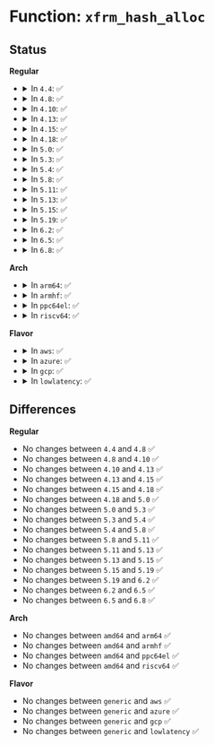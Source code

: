 # Function: <code>xfrm_hash_alloc</code>

## Status
<b>Regular</b>
<ul>
<li>
<details>
<summary>In <code>4.4</code>: ✅</summary>

```c
struct hlist_head *xfrm_hash_alloc(unsigned int sz);
```

**Collision:** Unique Global

**Inline:** No

**Transformation:** False

**Instances:**

```
In net/xfrm/xfrm_hash.c (ffffffff817bb540)
Location: net/xfrm/xfrm_hash.c:15
Inline: False
Direct callers:
  - net/xfrm/xfrm_policy.c:xfrm_hash_resize
  - net/xfrm/xfrm_policy.c:xfrm_hash_resize
  - net/xfrm/xfrm_state.c:xfrm_hash_resize
  - net/xfrm/xfrm_state.c:xfrm_hash_resize
  - net/xfrm/xfrm_state.c:xfrm_hash_resize
  - net/xfrm/xfrm_state.c:xfrm_state_init
  - net/xfrm/xfrm_state.c:xfrm_state_init
  - net/xfrm/xfrm_state.c:xfrm_state_init
```
**Symbols:**

```
ffffffff817bb540-ffffffff817bb590: xfrm_hash_alloc (STB_GLOBAL)
```
</details>
</li>
<li>
<details>
<summary>In <code>4.8</code>: ✅</summary>

```c
struct hlist_head *xfrm_hash_alloc(unsigned int sz);
```

**Collision:** Unique Global

**Inline:** No

**Transformation:** False

**Instances:**

```
In net/xfrm/xfrm_hash.c (ffffffff81828460)
Location: net/xfrm/xfrm_hash.c:15
Inline: False
Direct callers:
  - net/xfrm/xfrm_policy.c:xfrm_hash_resize
  - net/xfrm/xfrm_policy.c:xfrm_hash_resize
  - net/xfrm/xfrm_state.c:xfrm_state_init
  - net/xfrm/xfrm_state.c:xfrm_state_init
  - net/xfrm/xfrm_state.c:xfrm_state_init
  - net/xfrm/xfrm_state.c:xfrm_hash_resize
  - net/xfrm/xfrm_state.c:xfrm_hash_resize
  - net/xfrm/xfrm_state.c:xfrm_hash_resize
```
**Symbols:**

```
ffffffff81828460-ffffffff818284b0: xfrm_hash_alloc (STB_GLOBAL)
```
</details>
</li>
<li>
<details>
<summary>In <code>4.10</code>: ✅</summary>

```c
struct hlist_head *xfrm_hash_alloc(unsigned int sz);
```

**Collision:** Unique Global

**Inline:** No

**Transformation:** False

**Instances:**

```
In net/xfrm/xfrm_hash.c (ffffffff81859e40)
Location: net/xfrm/xfrm_hash.c:15
Inline: False
Direct callers:
  - net/xfrm/xfrm_policy.c:xfrm_hash_resize
  - net/xfrm/xfrm_policy.c:xfrm_hash_resize
  - net/xfrm/xfrm_state.c:xfrm_state_init
  - net/xfrm/xfrm_state.c:xfrm_state_init
  - net/xfrm/xfrm_state.c:xfrm_state_init
  - net/xfrm/xfrm_state.c:xfrm_hash_resize
  - net/xfrm/xfrm_state.c:xfrm_hash_resize
  - net/xfrm/xfrm_state.c:xfrm_hash_resize
```
**Symbols:**

```
ffffffff81859e40-ffffffff81859e90: xfrm_hash_alloc (STB_GLOBAL)
```
</details>
</li>
<li>
<details>
<summary>In <code>4.13</code>: ✅</summary>

```c
struct hlist_head *xfrm_hash_alloc(unsigned int sz);
```

**Collision:** Unique Global

**Inline:** No

**Transformation:** False

**Instances:**

```
In net/xfrm/xfrm_hash.c (ffffffff8187dbe0)
Location: net/xfrm/xfrm_hash.c:15
Inline: False
Direct callers:
  - net/xfrm/xfrm_policy.c:xfrm_hash_resize
  - net/xfrm/xfrm_policy.c:xfrm_hash_resize
  - net/xfrm/xfrm_state.c:xfrm_state_init
  - net/xfrm/xfrm_state.c:xfrm_state_init
  - net/xfrm/xfrm_state.c:xfrm_state_init
  - net/xfrm/xfrm_state.c:xfrm_hash_resize
  - net/xfrm/xfrm_state.c:xfrm_hash_resize
  - net/xfrm/xfrm_state.c:xfrm_hash_resize
```
**Symbols:**

```
ffffffff8187dbe0-ffffffff8187dc36: xfrm_hash_alloc (STB_GLOBAL)
```
</details>
</li>
<li>
<details>
<summary>In <code>4.15</code>: ✅</summary>

```c
struct hlist_head *xfrm_hash_alloc(unsigned int sz);
```

**Collision:** Unique Global

**Inline:** No

**Transformation:** False

**Instances:**

```
In net/xfrm/xfrm_hash.c (ffffffff818fe9b0)
Location: net/xfrm/xfrm_hash.c:16
Inline: False
Direct callers:
  - net/xfrm/xfrm_policy.c:xfrm_hash_resize
  - net/xfrm/xfrm_policy.c:xfrm_hash_resize
  - net/xfrm/xfrm_state.c:xfrm_state_init
  - net/xfrm/xfrm_state.c:xfrm_state_init
  - net/xfrm/xfrm_state.c:xfrm_state_init
  - net/xfrm/xfrm_state.c:xfrm_hash_resize
  - net/xfrm/xfrm_state.c:xfrm_hash_resize
  - net/xfrm/xfrm_state.c:xfrm_hash_resize
```
**Symbols:**

```
ffffffff818fe9b0-ffffffff818fea06: xfrm_hash_alloc (STB_GLOBAL)
```
</details>
</li>
<li>
<details>
<summary>In <code>4.18</code>: ✅</summary>

```c
struct hlist_head *xfrm_hash_alloc(unsigned int sz);
```

**Collision:** Unique Global

**Inline:** No

**Transformation:** False

**Instances:**

```
In net/xfrm/xfrm_hash.c (ffffffff81955490)
Location: net/xfrm/xfrm_hash.c:16
Inline: False
Direct callers:
  - net/xfrm/xfrm_policy.c:xfrm_hash_resize
  - net/xfrm/xfrm_policy.c:xfrm_hash_resize
  - net/xfrm/xfrm_state.c:xfrm_state_init
  - net/xfrm/xfrm_state.c:xfrm_state_init
  - net/xfrm/xfrm_state.c:xfrm_state_init
  - net/xfrm/xfrm_state.c:xfrm_hash_resize
  - net/xfrm/xfrm_state.c:xfrm_hash_resize
  - net/xfrm/xfrm_state.c:xfrm_hash_resize
```
**Symbols:**

```
ffffffff81955490-ffffffff819554e6: xfrm_hash_alloc (STB_GLOBAL)
```
</details>
</li>
<li>
<details>
<summary>In <code>5.0</code>: ✅</summary>

```c
struct hlist_head *xfrm_hash_alloc(unsigned int sz);
```

**Collision:** Unique Global

**Inline:** No

**Transformation:** False

**Instances:**

```
In net/xfrm/xfrm_hash.c (ffffffff8198a0a0)
Location: net/xfrm/xfrm_hash.c:16
Inline: False
Direct callers:
  - net/xfrm/xfrm_policy.c:xfrm_hash_resize
  - net/xfrm/xfrm_policy.c:xfrm_hash_resize
  - net/xfrm/xfrm_state.c:xfrm_state_init
  - net/xfrm/xfrm_state.c:xfrm_state_init
  - net/xfrm/xfrm_state.c:xfrm_state_init
  - net/xfrm/xfrm_state.c:xfrm_hash_resize
  - net/xfrm/xfrm_state.c:xfrm_hash_resize
  - net/xfrm/xfrm_state.c:xfrm_hash_resize
```
**Symbols:**

```
ffffffff8198a0a0-ffffffff8198a0f6: xfrm_hash_alloc (STB_GLOBAL)
```
</details>
</li>
<li>
<details>
<summary>In <code>5.3</code>: ✅</summary>

```c
struct hlist_head *xfrm_hash_alloc(unsigned int sz);
```

**Collision:** Unique Global

**Inline:** No

**Transformation:** False

**Instances:**

```
In net/xfrm/xfrm_hash.c (ffffffff819f4440)
Location: net/xfrm/xfrm_hash.c:16
Inline: False
Direct callers:
  - net/xfrm/xfrm_policy.c:xfrm_hash_resize
  - net/xfrm/xfrm_policy.c:xfrm_hash_resize
  - net/xfrm/xfrm_state.c:xfrm_state_init
  - net/xfrm/xfrm_state.c:xfrm_state_init
  - net/xfrm/xfrm_state.c:xfrm_state_init
  - net/xfrm/xfrm_state.c:xfrm_hash_resize
  - net/xfrm/xfrm_state.c:xfrm_hash_resize
  - net/xfrm/xfrm_state.c:xfrm_hash_resize
```
**Symbols:**

```
ffffffff819f4440-ffffffff819f4497: xfrm_hash_alloc (STB_GLOBAL)
```
</details>
</li>
<li>
<details>
<summary>In <code>5.4</code>: ✅</summary>

```c
struct hlist_head *xfrm_hash_alloc(unsigned int sz);
```

**Collision:** Unique Global

**Inline:** No

**Transformation:** False

**Instances:**

```
In net/xfrm/xfrm_hash.c (ffffffff81a2b0e0)
Location: net/xfrm/xfrm_hash.c:16
Inline: False
Direct callers:
  - net/xfrm/xfrm_policy.c:xfrm_hash_resize
  - net/xfrm/xfrm_policy.c:xfrm_hash_resize
  - net/xfrm/xfrm_state.c:xfrm_state_init
  - net/xfrm/xfrm_state.c:xfrm_state_init
  - net/xfrm/xfrm_state.c:xfrm_state_init
  - net/xfrm/xfrm_state.c:xfrm_hash_resize
  - net/xfrm/xfrm_state.c:xfrm_hash_resize
  - net/xfrm/xfrm_state.c:xfrm_hash_resize
```
**Symbols:**

```
ffffffff81a2b0e0-ffffffff81a2b137: xfrm_hash_alloc (STB_GLOBAL)
```
</details>
</li>
<li>
<details>
<summary>In <code>5.8</code>: ✅</summary>

```c
struct hlist_head *xfrm_hash_alloc(unsigned int sz);
```

**Collision:** Unique Global

**Inline:** No

**Transformation:** False

**Instances:**

```
In net/xfrm/xfrm_hash.c (ffffffff81b1d3d0)
Location: net/xfrm/xfrm_hash.c:16
Inline: False
Direct callers:
  - net/xfrm/xfrm_policy.c:xfrm_policy_init
  - net/xfrm/xfrm_policy.c:xfrm_policy_init
  - net/xfrm/xfrm_policy.c:xfrm_bydst_resize
  - net/xfrm/xfrm_state.c:xfrm_state_init
  - net/xfrm/xfrm_state.c:xfrm_state_init
  - net/xfrm/xfrm_state.c:xfrm_state_init
  - net/xfrm/xfrm_state.c:xfrm_hash_resize
  - net/xfrm/xfrm_state.c:xfrm_hash_resize
  - net/xfrm/xfrm_state.c:xfrm_hash_resize
```
**Symbols:**

```
ffffffff81b1d3d0-ffffffff81b1d41a: xfrm_hash_alloc (STB_GLOBAL)
```
</details>
</li>
<li>
<details>
<summary>In <code>5.11</code>: ✅</summary>

```c
struct hlist_head *xfrm_hash_alloc(unsigned int sz);
```

**Collision:** Unique Global

**Inline:** No

**Transformation:** False

**Instances:**

```
In net/xfrm/xfrm_hash.c (ffffffff81b2bbf0)
Location: net/xfrm/xfrm_hash.c:16
Inline: False
Direct callers:
  - net/xfrm/xfrm_policy.c:xfrm_policy_init
  - net/xfrm/xfrm_policy.c:xfrm_policy_init
  - net/xfrm/xfrm_policy.c:xfrm_bydst_resize
  - net/xfrm/xfrm_state.c:xfrm_state_init
  - net/xfrm/xfrm_state.c:xfrm_state_init
  - net/xfrm/xfrm_state.c:xfrm_state_init
  - net/xfrm/xfrm_state.c:xfrm_hash_resize
  - net/xfrm/xfrm_state.c:xfrm_hash_resize
  - net/xfrm/xfrm_state.c:xfrm_hash_resize
```
**Symbols:**

```
ffffffff81b2bbf0-ffffffff81b2bc47: xfrm_hash_alloc (STB_GLOBAL)
```
</details>
</li>
<li>
<details>
<summary>In <code>5.13</code>: ✅</summary>

```c
struct hlist_head *xfrm_hash_alloc(unsigned int sz);
```

**Collision:** Unique Global

**Inline:** No

**Transformation:** False

**Instances:**

```
In net/xfrm/xfrm_hash.c (ffffffff81b19860)
Location: net/xfrm/xfrm_hash.c:16
Inline: False
Direct callers:
  - net/xfrm/xfrm_policy.c:xfrm_policy_init
  - net/xfrm/xfrm_policy.c:xfrm_policy_init
  - net/xfrm/xfrm_policy.c:xfrm_hash_resize
  - net/xfrm/xfrm_policy.c:xfrm_hash_resize
  - net/xfrm/xfrm_state.c:xfrm_state_init
  - net/xfrm/xfrm_state.c:xfrm_state_init
  - net/xfrm/xfrm_state.c:xfrm_state_init
  - net/xfrm/xfrm_state.c:xfrm_hash_resize
  - net/xfrm/xfrm_state.c:xfrm_hash_resize
  - net/xfrm/xfrm_state.c:xfrm_hash_resize
```
**Symbols:**

```
ffffffff81b19860-ffffffff81b198b7: xfrm_hash_alloc (STB_GLOBAL)
```
</details>
</li>
<li>
<details>
<summary>In <code>5.15</code>: ✅</summary>

```c
struct hlist_head *xfrm_hash_alloc(unsigned int sz);
```

**Collision:** Unique Global

**Inline:** No

**Transformation:** False

**Instances:**

```
In net/xfrm/xfrm_hash.c (ffffffff81bddcc0)
Location: net/xfrm/xfrm_hash.c:16
Inline: False
Direct callers:
  - net/xfrm/xfrm_policy.c:xfrm_hash_resize
  - net/xfrm/xfrm_policy.c:xfrm_hash_resize
  - net/xfrm/xfrm_state.c:xfrm_state_init
  - net/xfrm/xfrm_state.c:xfrm_state_init
  - net/xfrm/xfrm_state.c:xfrm_state_init
  - net/xfrm/xfrm_state.c:xfrm_state_init
  - net/xfrm/xfrm_state.c:xfrm_hash_resize
  - net/xfrm/xfrm_state.c:xfrm_hash_resize
  - net/xfrm/xfrm_state.c:xfrm_hash_resize
  - net/xfrm/xfrm_state.c:xfrm_hash_resize
```
**Symbols:**

```
ffffffff81bddcc0-ffffffff81bddd17: xfrm_hash_alloc (STB_GLOBAL)
```
</details>
</li>
<li>
<details>
<summary>In <code>5.19</code>: ✅</summary>

```c
struct hlist_head *xfrm_hash_alloc(unsigned int sz);
```

**Collision:** Unique Global

**Inline:** No

**Transformation:** False

**Instances:**

```
In net/xfrm/xfrm_hash.c (ffffffff81d74a00)
Location: net/xfrm/xfrm_hash.c:16
Inline: False
Direct callers:
  - net/xfrm/xfrm_policy.c:xfrm_hash_resize
  - net/xfrm/xfrm_policy.c:xfrm_hash_resize
  - net/xfrm/xfrm_state.c:xfrm_state_init
  - net/xfrm/xfrm_state.c:xfrm_state_init
  - net/xfrm/xfrm_state.c:xfrm_state_init
  - net/xfrm/xfrm_state.c:xfrm_state_init
  - net/xfrm/xfrm_state.c:xfrm_hash_resize
  - net/xfrm/xfrm_state.c:xfrm_hash_resize
  - net/xfrm/xfrm_state.c:xfrm_hash_resize
  - net/xfrm/xfrm_state.c:xfrm_hash_resize
```
**Symbols:**

```
ffffffff81d74a00-ffffffff81d74a74: xfrm_hash_alloc (STB_GLOBAL)
```
</details>
</li>
<li>
<details>
<summary>In <code>6.2</code>: ✅</summary>

```c
struct hlist_head *xfrm_hash_alloc(unsigned int sz);
```

**Collision:** Unique Global

**Inline:** No

**Transformation:** False

**Instances:**

```
In net/xfrm/xfrm_hash.c (ffffffff81f41050)
Location: net/xfrm/xfrm_hash.c:16
Inline: False
Direct callers:
  - net/xfrm/xfrm_policy.c:xfrm_hash_resize
  - net/xfrm/xfrm_policy.c:xfrm_hash_resize
  - net/xfrm/xfrm_state.c:xfrm_state_init
  - net/xfrm/xfrm_state.c:xfrm_state_init
  - net/xfrm/xfrm_state.c:xfrm_state_init
  - net/xfrm/xfrm_state.c:xfrm_state_init
  - net/xfrm/xfrm_state.c:xfrm_hash_resize
  - net/xfrm/xfrm_state.c:xfrm_hash_resize
  - net/xfrm/xfrm_state.c:xfrm_hash_resize
  - net/xfrm/xfrm_state.c:xfrm_hash_resize
```
**Symbols:**

```
ffffffff81f41050-ffffffff81f410c4: xfrm_hash_alloc (STB_GLOBAL)
```
</details>
</li>
<li>
<details>
<summary>In <code>6.5</code>: ✅</summary>

```c
struct hlist_head *xfrm_hash_alloc(unsigned int sz);
```

**Collision:** Unique Global

**Inline:** No

**Transformation:** False

**Instances:**

```
In net/xfrm/xfrm_hash.c (ffffffff81fa08e0)
Location: net/xfrm/xfrm_hash.c:16
Inline: False
Direct callers:
  - net/xfrm/xfrm_policy.c:xfrm_hash_resize
  - net/xfrm/xfrm_policy.c:xfrm_hash_resize
  - net/xfrm/xfrm_state.c:xfrm_state_init
  - net/xfrm/xfrm_state.c:xfrm_state_init
  - net/xfrm/xfrm_state.c:xfrm_state_init
  - net/xfrm/xfrm_state.c:xfrm_state_init
  - net/xfrm/xfrm_state.c:xfrm_hash_resize
  - net/xfrm/xfrm_state.c:xfrm_hash_resize
  - net/xfrm/xfrm_state.c:xfrm_hash_resize
  - net/xfrm/xfrm_state.c:xfrm_hash_resize
```
**Symbols:**

```
ffffffff81fa08e0-ffffffff81fa0954: xfrm_hash_alloc (STB_GLOBAL)
```
</details>
</li>
<li>
<details>
<summary>In <code>6.8</code>: ✅</summary>

```c
struct hlist_head *xfrm_hash_alloc(unsigned int sz);
```

**Collision:** Unique Global

**Inline:** No

**Transformation:** False

**Instances:**

```
In net/xfrm/xfrm_hash.c (ffffffff8206dc40)
Location: net/xfrm/xfrm_hash.c:16
Inline: False
Direct callers:
  - net/xfrm/xfrm_policy.c:xfrm_hash_resize
  - net/xfrm/xfrm_policy.c:xfrm_hash_resize
  - net/xfrm/xfrm_state.c:xfrm_state_init
  - net/xfrm/xfrm_state.c:xfrm_state_init
  - net/xfrm/xfrm_state.c:xfrm_state_init
  - net/xfrm/xfrm_state.c:xfrm_state_init
  - net/xfrm/xfrm_state.c:xfrm_hash_resize
  - net/xfrm/xfrm_state.c:xfrm_hash_resize
  - net/xfrm/xfrm_state.c:xfrm_hash_resize
  - net/xfrm/xfrm_state.c:xfrm_hash_resize
```
**Symbols:**

```
ffffffff8206dc40-ffffffff8206dcb4: xfrm_hash_alloc (STB_GLOBAL)
```
</details>
</li>
</ul>
<b>Arch</b>
<ul>
<li>
<details>
<summary>In <code>arm64</code>: ✅</summary>

```c
struct hlist_head *xfrm_hash_alloc(unsigned int sz);
```

**Collision:** Unique Global

**Inline:** No

**Transformation:** False

**Instances:**

```
In net/xfrm/xfrm_hash.c (ffff800010ce9900)
Location: net/xfrm/xfrm_hash.c:16
Inline: False
Direct callers:
  - net/xfrm/xfrm_policy.c:xfrm_hash_resize
  - net/xfrm/xfrm_policy.c:xfrm_hash_resize
  - net/xfrm/xfrm_state.c:xfrm_state_init
  - net/xfrm/xfrm_state.c:xfrm_state_init
  - net/xfrm/xfrm_state.c:xfrm_state_init
  - net/xfrm/xfrm_state.c:xfrm_hash_resize
  - net/xfrm/xfrm_state.c:xfrm_hash_resize
  - net/xfrm/xfrm_state.c:xfrm_hash_resize
```
**Symbols:**

```
ffff800010ce9900-ffff800010ce9980: xfrm_hash_alloc (STB_GLOBAL)
```
</details>
</li>
<li>
<details>
<summary>In <code>armhf</code>: ✅</summary>

```c
struct hlist_head *xfrm_hash_alloc(unsigned int sz);
```

**Collision:** Unique Global

**Inline:** No

**Transformation:** False

**Instances:**

```
In net/xfrm/xfrm_hash.c (c0df1a7c)
Location: net/xfrm/xfrm_hash.c:16
Inline: False
Direct callers:
  - net/xfrm/xfrm_policy.c:xfrm_hash_resize
  - net/xfrm/xfrm_policy.c:xfrm_hash_resize
  - net/xfrm/xfrm_state.c:xfrm_state_init
  - net/xfrm/xfrm_state.c:xfrm_state_init
  - net/xfrm/xfrm_state.c:xfrm_state_init
  - net/xfrm/xfrm_state.c:xfrm_hash_resize
  - net/xfrm/xfrm_state.c:xfrm_hash_resize
  - net/xfrm/xfrm_state.c:xfrm_hash_resize
```
**Symbols:**

```
c0df1a7c-c0df1ac0: xfrm_hash_alloc (STB_GLOBAL)
```
</details>
</li>
<li>
<details>
<summary>In <code>ppc64el</code>: ✅</summary>

```c
struct hlist_head *xfrm_hash_alloc(unsigned int sz);
```

**Collision:** Unique Global

**Inline:** No

**Transformation:** False

**Instances:**

```
In net/xfrm/xfrm_hash.c (c000000000e0d1e0)
Location: net/xfrm/xfrm_hash.c:16
Inline: False
Direct callers:
  - net/xfrm/xfrm_policy.c:xfrm_hash_resize
  - net/xfrm/xfrm_policy.c:xfrm_bydst_resize
  - net/xfrm/xfrm_state.c:xfrm_state_init
  - net/xfrm/xfrm_state.c:xfrm_state_init
  - net/xfrm/xfrm_state.c:xfrm_state_init
  - net/xfrm/xfrm_state.c:xfrm_hash_resize
  - net/xfrm/xfrm_state.c:xfrm_hash_resize
  - net/xfrm/xfrm_state.c:xfrm_hash_resize
```
**Symbols:**

```
c000000000e0d1e0-c000000000e0d28c: xfrm_hash_alloc (STB_GLOBAL)
```
</details>
</li>
<li>
<details>
<summary>In <code>riscv64</code>: ✅</summary>

```c
struct hlist_head *xfrm_hash_alloc(unsigned int sz);
```

**Collision:** Unique Global

**Inline:** No

**Transformation:** False

**Instances:**

```
In net/xfrm/xfrm_hash.c (ffffffe000837798)
Location: net/xfrm/xfrm_hash.c:16
Inline: False
Direct callers:
  - net/xfrm/xfrm_policy.c:xfrm_hash_resize
  - net/xfrm/xfrm_policy.c:xfrm_hash_resize
  - net/xfrm/xfrm_state.c:xfrm_state_init
  - net/xfrm/xfrm_state.c:xfrm_state_init
  - net/xfrm/xfrm_state.c:xfrm_state_init
  - net/xfrm/xfrm_state.c:xfrm_hash_resize
  - net/xfrm/xfrm_state.c:xfrm_hash_resize
  - net/xfrm/xfrm_state.c:xfrm_hash_resize
```
**Symbols:**

```
ffffffe000837798-ffffffe00083782a: xfrm_hash_alloc (STB_GLOBAL)
```
</details>
</li>
</ul>
<b>Flavor</b>
<ul>
<li>
<details>
<summary>In <code>aws</code>: ✅</summary>

```c
struct hlist_head *xfrm_hash_alloc(unsigned int sz);
```

**Collision:** Unique Global

**Inline:** No

**Transformation:** False

**Instances:**

```
In net/xfrm/xfrm_hash.c (ffffffff819ca770)
Location: net/xfrm/xfrm_hash.c:16
Inline: False
Direct callers:
  - net/xfrm/xfrm_policy.c:xfrm_hash_resize
  - net/xfrm/xfrm_policy.c:xfrm_hash_resize
  - net/xfrm/xfrm_state.c:xfrm_state_init
  - net/xfrm/xfrm_state.c:xfrm_state_init
  - net/xfrm/xfrm_state.c:xfrm_state_init
  - net/xfrm/xfrm_state.c:xfrm_hash_resize
  - net/xfrm/xfrm_state.c:xfrm_hash_resize
  - net/xfrm/xfrm_state.c:xfrm_hash_resize
```
**Symbols:**

```
ffffffff819ca770-ffffffff819ca7c7: xfrm_hash_alloc (STB_GLOBAL)
```
</details>
</li>
<li>
<details>
<summary>In <code>azure</code>: ✅</summary>

```c
struct hlist_head *xfrm_hash_alloc(unsigned int sz);
```

**Collision:** Unique Global

**Inline:** No

**Transformation:** False

**Instances:**

```
In net/xfrm/xfrm_hash.c (ffffffff81987560)
Location: net/xfrm/xfrm_hash.c:16
Inline: False
Direct callers:
  - net/xfrm/xfrm_policy.c:xfrm_hash_resize
  - net/xfrm/xfrm_policy.c:xfrm_hash_resize
  - net/xfrm/xfrm_state.c:xfrm_state_init
  - net/xfrm/xfrm_state.c:xfrm_state_init
  - net/xfrm/xfrm_state.c:xfrm_state_init
  - net/xfrm/xfrm_state.c:xfrm_hash_resize
  - net/xfrm/xfrm_state.c:xfrm_hash_resize
  - net/xfrm/xfrm_state.c:xfrm_hash_resize
```
**Symbols:**

```
ffffffff81987560-ffffffff819875b7: xfrm_hash_alloc (STB_GLOBAL)
```
</details>
</li>
<li>
<details>
<summary>In <code>gcp</code>: ✅</summary>

```c
struct hlist_head *xfrm_hash_alloc(unsigned int sz);
```

**Collision:** Unique Global

**Inline:** No

**Transformation:** False

**Instances:**

```
In net/xfrm/xfrm_hash.c (ffffffff81a351f0)
Location: net/xfrm/xfrm_hash.c:16
Inline: False
Direct callers:
  - net/xfrm/xfrm_policy.c:xfrm_hash_resize
  - net/xfrm/xfrm_policy.c:xfrm_hash_resize
  - net/xfrm/xfrm_state.c:xfrm_state_init
  - net/xfrm/xfrm_state.c:xfrm_state_init
  - net/xfrm/xfrm_state.c:xfrm_state_init
  - net/xfrm/xfrm_state.c:xfrm_hash_resize
  - net/xfrm/xfrm_state.c:xfrm_hash_resize
  - net/xfrm/xfrm_state.c:xfrm_hash_resize
```
**Symbols:**

```
ffffffff81a351f0-ffffffff81a35247: xfrm_hash_alloc (STB_GLOBAL)
```
</details>
</li>
<li>
<details>
<summary>In <code>lowlatency</code>: ✅</summary>

```c
struct hlist_head *xfrm_hash_alloc(unsigned int sz);
```

**Collision:** Unique Global

**Inline:** No

**Transformation:** False

**Instances:**

```
In net/xfrm/xfrm_hash.c (ffffffff81a40b10)
Location: net/xfrm/xfrm_hash.c:16
Inline: False
Direct callers:
  - net/xfrm/xfrm_policy.c:xfrm_hash_resize
  - net/xfrm/xfrm_policy.c:xfrm_hash_resize
  - net/xfrm/xfrm_state.c:xfrm_state_init
  - net/xfrm/xfrm_state.c:xfrm_state_init
  - net/xfrm/xfrm_state.c:xfrm_state_init
  - net/xfrm/xfrm_state.c:xfrm_hash_resize
  - net/xfrm/xfrm_state.c:xfrm_hash_resize
  - net/xfrm/xfrm_state.c:xfrm_hash_resize
```
**Symbols:**

```
ffffffff81a40b10-ffffffff81a40b67: xfrm_hash_alloc (STB_GLOBAL)
```
</details>
</li>
</ul>

## Differences
<b>Regular</b>
<ul>
<li>
No changes between <code>4.4</code> and <code>4.8</code> ✅
</li>
<li>
No changes between <code>4.8</code> and <code>4.10</code> ✅
</li>
<li>
No changes between <code>4.10</code> and <code>4.13</code> ✅
</li>
<li>
No changes between <code>4.13</code> and <code>4.15</code> ✅
</li>
<li>
No changes between <code>4.15</code> and <code>4.18</code> ✅
</li>
<li>
No changes between <code>4.18</code> and <code>5.0</code> ✅
</li>
<li>
No changes between <code>5.0</code> and <code>5.3</code> ✅
</li>
<li>
No changes between <code>5.3</code> and <code>5.4</code> ✅
</li>
<li>
No changes between <code>5.4</code> and <code>5.8</code> ✅
</li>
<li>
No changes between <code>5.8</code> and <code>5.11</code> ✅
</li>
<li>
No changes between <code>5.11</code> and <code>5.13</code> ✅
</li>
<li>
No changes between <code>5.13</code> and <code>5.15</code> ✅
</li>
<li>
No changes between <code>5.15</code> and <code>5.19</code> ✅
</li>
<li>
No changes between <code>5.19</code> and <code>6.2</code> ✅
</li>
<li>
No changes between <code>6.2</code> and <code>6.5</code> ✅
</li>
<li>
No changes between <code>6.5</code> and <code>6.8</code> ✅
</li>
</ul>
<b>Arch</b>
<ul>
<li>
No changes between <code>amd64</code> and <code>arm64</code> ✅
</li>
<li>
No changes between <code>amd64</code> and <code>armhf</code> ✅
</li>
<li>
No changes between <code>amd64</code> and <code>ppc64el</code> ✅
</li>
<li>
No changes between <code>amd64</code> and <code>riscv64</code> ✅
</li>
</ul>
<b>Flavor</b>
<ul>
<li>
No changes between <code>generic</code> and <code>aws</code> ✅
</li>
<li>
No changes between <code>generic</code> and <code>azure</code> ✅
</li>
<li>
No changes between <code>generic</code> and <code>gcp</code> ✅
</li>
<li>
No changes between <code>generic</code> and <code>lowlatency</code> ✅
</li>
</ul>
